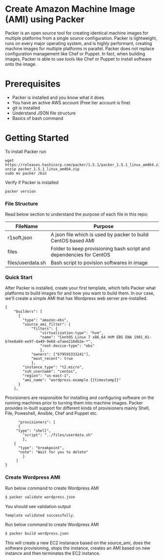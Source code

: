 # Create Amazon Machine Image (AMI) using Packer

Packer is an open source tool for creating identical machine images for multiple platforms from a single source configuration. Packer is lightweight, runs on every major operating system, and is highly performant, creating machine images for multiple platforms in parallel. Packer does not replace configuration management like Chef or Puppet. In fact, when building images, Packer is able to use tools like Chef or Puppet to install software onto the image.

# Prerequisites

  - Packer is installed and you know what it does
  - You have an active AWS account (Free tier account is fine)
  - git is installed
  - Understand JSON file structure
  - Basics of bash command

# Getting Started
To install Packer run
```
wget https://releases.hashicorp.com/packer/1.5.1/packer_1.5.1_linux_amd64.zip
unzip packer_1.5.1_linux_amd64.zip
sudo mv packer /bin
```

Verify if Packer is installed
```
packer version
```

### File Structure

Read below section to understand the purpose of each file in this repo:

| FileName | Purpose |
| ------ | ------ |
| r1soft.json | A json file which is used by packer to build CentOS based AMI |
| files | Folder to keep provisioning bash script and dependencies for CentOS |
| files/userdata.sh | Bash script to povision softwares in image |


### Quick Start

After Packer is installed, create your first template, which tells Packer what platforms to build images for and how you want to build them. In our case, we'll create a simple AMI that has Wordpress web server pre-installed. 
```
{
    "builders": [
      {
        "type": "amazon-ebs",
        "source_ami_filter": {
            "filters": {
                "virtualization-type": "hvm",
                "name": "CentOS Linux 7 x86_64 HVM EBS ENA 1901_01-b7ee8a69-ee97-4a49-9e68-afaee216db2e-*",
                "root-device-type": "ebs"
                },
            "owners": ["679593333241"],
            "most_recent": true
            },
        "instance_type": "t2.micro",
        "ssh_username": "centos",
        "region": "us-east-1",
        "ami_name": "wordpress-example {{timestamp}}"
      }
    ],
 ```

Provisioners are responsible for installing and configuring software on the running machines prior to turning them into machine images. Packer provides in-built support for different kinds of provisioners mainly Shell, File, Poweshell, Ansible, Chef and Puppet etc.

          "provisioners": [
          {
         "type": "shell",
            "script": "../files/userdata.sh"        
            },
        {
          "type": "breakpoint",
          "note": "Wait for you to delete"
            }
         ]
    }

### Create Wordpress AMI 

Run below command to create Wordpress AMI
```sh
$ packer validate wordpress.json
```
You should see validation output
```sh
Template validated successfully.
```

Run below command to create Wordpress AMI

```sh
$ packer build wordpress.json
```

This will create a new EC2 instanace based on the source_ami, does the software provisioning, stops the instance, creates an AMI based on new instance and then terminates the EC2 instance.
